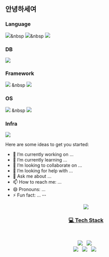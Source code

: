 ## 안녕하세여

### Language
<img src="https://img.shields.io/badge/Java-007396?style=flat-square&logo=Java&logoColor=white"/>&nbsp
<img src="https://img.shields.io/badge/JavaScript-F7DF1E?style=flat-square&logo=JavaScript&logoColor=white"/>&nbsp
<img src="https://img.shields.io/badge/Python-3776AB?style=flat-square&logo=Python&logoColor=white"/>

### DB
<img src="https://img.shields.io/badge/Mysql-4479A1?style=flat-square&logo=Mysql&logoColor=white"/>

### Framework
<img src="https://img.shields.io/badge/Springboot-6DB33F?style=flat-square&logo=Springboot&logoColor=white"/> &nbsp
<img src="https://img.shields.io/badge/Node.js-339933?style=flat-square&logo=Node.js&logoColor=white"/>

### OS
<img src="https://img.shields.io/badge/Windows-0078D6?style=flat-square&logo=Windows&logoColor=white"/> &nbsp
<img src="https://img.shields.io/badge/Linux-FCC624?style=flat-square&logo=Linux&logoColor=white"/>

### Infra
<img src="https://img.shields.io/badge/AWS-232F3E?style=flat-square&logo=AWS&logoColor=white"/>

Here are some ideas to get you started:


- 🔭 I’m currently working on ...
- 🌱 I’m currently learning ...
- 👯 I’m looking to collaborate on ...
- 🤔 I’m looking for help with ...
- 💬 Ask me about ...
- 📫 How to reach me: ...
- 😄 Pronouns: ...
- ⚡ Fun fact: ...
--
<p align="center">
    <a href="https://zzangwoolog.tistory.com"><img src="https://user-images.githubusercontent.com/64726822/121777141-7237ef00-cbcb-11eb-822c-7441014895d2.png" border="0"</a>
</p>
<h3 align="center">💻 <b>Tech Stack</b></h3>
</br>
<p align="center">
<img src="https://img.shields.io/badge/Python-3766AB?style=flat-square&logo=Python&logoColor=white"/></a> &nbsp
<img src="https://img.shields.io/badge/JavaScript-F7DF1E?style=flat-square&logo=JavaScript&logoColor=white"/></a> &nbsp
</br>
<img src="https://img.shields.io/badge/Amazon AWS-FFAD00?style=flat-square&logo=AmazonAWS&logoColor=white"/></a> &nbsp
<img src="https://img.shields.io/badge/MySQL-4479A1?style=flat-square&logo=MySQL&logoColor=white"/></a> &nbsp
<img src="https://img.shields.io/badge/Node.js-339933?style=flat-square&logo=Node.js&logoColor=white"/></a> &nbsp</p>
